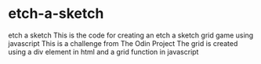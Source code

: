 # etch-a-sketch
etch a sketch
This is the code for creating an etch a sketch grid game using javascript 
This is a challenge from The Odin Project
The grid is created using  a div element in html and a grid function in javascript
